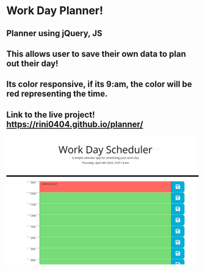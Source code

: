 # Work Day Planner!
## Planner using jQuery, JS
## This allows user to save their own data to plan out their day!
## Its color responsive, if its 9:am, the color will be red representing the time. 
## Link to the live project! https://rini0404.github.io/planner/

![alt text](./Capture.PNG)
